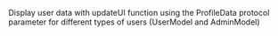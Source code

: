  Display user data with updateUI function using the ProfileData protocol parameter for different types of users (UserModel and AdminModel)
